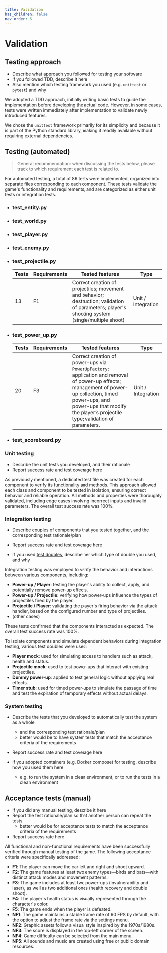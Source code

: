 ```yaml
---
title: Validation
has_children: false
nav_order: 6
---
```


# Validation

## Testing approach

- Describe what approach you followed for testing your software
- If you followed TDD, describe it here
- Also mention which testing framework you used (e.g. `unittest` or `pytest`) and why

We adopted a TDD approach, initially writing basic tests to guide the implementation before developing the actual code. However, in some cases, tests were written immediately after implementation to validate newly introduced features.

We chose the `unittest` framework primarily for its simplicity and because it is part of the Python standard library, making it readily available without requiring external dependencies.

## Testing (automated)

> General recommendation: when discussing the tests below, please track to which requirement each test is related to.

For automated testing, a total of 86 tests were implemented, organized into separate files corresponding to each component. These tests validate the game's functionality and requirements, and are categorized as either unit tests or integration tests.

- ### test_entity.py
- ### test_world.py
- ### test_player.py
- ### test_enemy.py
- ### test_projectile.py
  | Tests           | Requirements | Tested features    | Type  |
  |-----------------|------------  |--------------------|-------|
  | 13              | F1           | Correct creation of projectiles; movement and behavior; destruction; validation of parameters; player's shooting system (single/multiple shoot) |  Unit / Integration |
  
- ### test_power_up.py
  | Tests           | Requirements | Tested features    | Type  |
  |-----------------|------------  |--------------------|-------|
  | 20              | F3           | Correct creation of power-ups via `PowerUpFactory`; application and removal of power-up effects; management of power-up collection, timed power-ups, and power-ups that modify the player’s projectile type; validation of parameters. |  Unit / Integration |
- ### test_scoreboard.py

### Unit testing

- Describe the unit tests you developed, and their rationale
- Report success rate and test coverage here

As previously mentioned, a dedicated test file was created for each component to verify its functionality and methods.
This approach allowed each class and component to be tested in isolation, ensuring correct behavior and reliable operation.
All methods and properties were thoroughly validated, including edge cases involving incorrect inputs and invalid parameters.
The overall test success rate was 100%.


### Integration testing

- Describe couples of components that you tested together, and the corresponding test rationale/plan

- Report success rate and test coverage here

- If you used [test doubles](https://en.wikipedia.org/wiki/Test_double), describe her which type of double you used, and why

Integration testing was employed to verify the behavior and interactions between various components, including:

- **Power-up / Player**: testing the player's ability to collect, apply, and potentially remove power-up effects.
- **Power-up / Projectile**: verifying how power-ups influence the types of projectiles fired by the player.
- **Projectile / Player**: validating the player's firing behavior via the attack handler, based on the configured number and type of projectiles.
- (other cases)

These tests confirmed that the components interacted as expected. The overall test success rate was 100%.

To isolate components and simulate dependent behaviors during integration testing, various test doubles were used:

- **Player mock**: used for simulating access to handlers such as attack, health and status.
- **Projectile mock**: used to test power-ups that interact with existing projectiles.
- **Dummy power-up**: applied to test general logic without applying real effects.
- **Timer stub**: used for timed power-ups to simulate the passage of time and test the expiration of temporary effects without actual delays.



### System testing

- Describe the tests that you developed to automatically test the system as a whole
    + and the corresponding test rationale/plan
    + better would be to have system tests that match the acceptance criteria of the requirements

- Report success rate and test coverage here

- If you adopted containers (e.g. Docker compose) for testing, describe how you used them here
    + e.g. to run the system in a clean environment, or to run the tests in a clean environment

## Acceptance tests (manual)

- If you did any manual testing, describe it here
- Report the test rationale/plan so that another person can repeat the tests
    + better would be for acceptance tests to match the acceptance criteria of the requirements
- Report success rate here

All functional and non-functional requirements have been successfully verified through manual testing of the game. The following acceptance criteria were specifically addressed:

- **F1**: The player can move the car left and right and shoot upward.
- **F2**: The game features at least two enemy types—birds and bats—with distinct attack modes and movement patterns.
- **F3**: The game includes at least two power-ups (invulnerability and laser), as well as two additional ones (health recovery and double shoot).
- **F4**: The player's health status is visually represented through the character's color.
- **F5**: The game ends when the player is defeated.
- **NF1**: The game maintains a stable frame rate of 60 FPS by default, with the option to adjust the frame rate via the settings menu.
- **NF2**: Graphic assets follow a visual style inspired by the 1970s/1980s.
- **NF3**: The score is displayed in the top-left corner of the screen.
- **NF4**: Game difficulty can be selected from the main menu.
- **NF5**: All sounds and music are created using free or public domain resources.

